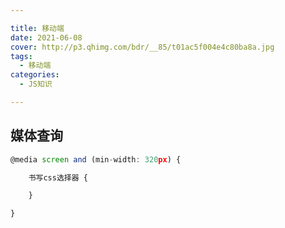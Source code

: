 ```yaml
---

title: 移动端
date: 2021-06-08
cover: http://p3.qhimg.com/bdr/__85/t01ac5f004e4c80ba8a.jpg
tags:
  - 移动端
categories:
  - JS知识

---
```


## 媒体查询

```javascript
@media screen and (min-width: 320px) {

	书写css选择器 {

	}

}
```

